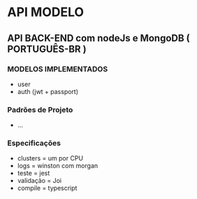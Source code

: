 # API MODELO

## API BACK-END com nodeJs e MongoDB ( PORTUGUÊS-BR )

### MODELOS IMPLEMENTADOS

* user
* auth (jwt + passport)

### Padrões de Projeto

* ...

### Especificações

* clusters = um por CPU
* logs = winston com morgan
* teste = jest
* validação = Joi
* compile = typescript
